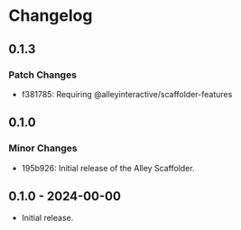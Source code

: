 # Changelog

## 0.1.3

### Patch Changes

- f381785: Requiring @alleyinteractive/scaffolder-features

## 0.1.0

### Minor Changes

- 195b926: Initial release of the Alley Scaffolder.

## 0.1.0 - 2024-00-00

- Initial release.
